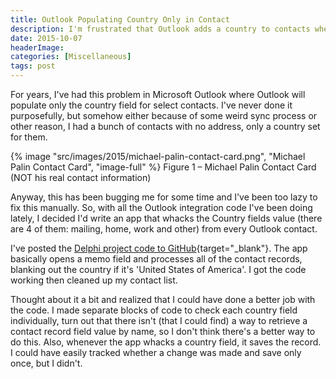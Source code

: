 ```yaml
---
title: Outlook Populating Country Only in Contact
description: I'm frustrated that Outlook adds a country to contacts when I didn't ask it to. So I created a utility to delete them en masse.
date: 2015-10-07
headerImage: 
categories: [Miscellaneous]
tags: post
---
```


For years, I've had this problem in Microsoft Outlook where Outlook will populate only the country field for select contacts. I've never done it purposefully, but somehow either because of some weird sync process or other reason, I had a bunch of contacts with no address, only a country set for them.

{% image "src/images/2015/michael-palin-contact-card.png", "Michael Palin Contact Card", "image-full" %}
Figure 1 – Michael Palin Contact Card (NOT his real contact information)

Anyway, this has been bugging me for some time and I've been too lazy to fix this manually. So, with all the Outlook integration code I've been doing lately, I decided I'd write an app that whacks the Country fields value (there are 4 of them: mailing, home, work and other) from every Outlook contact.

I've posted the [Delphi project code to GitHub](https://github.com/johnwargo/Outlook-Kill-Country-Delphi){target="_blank"}. The app basically opens a memo field and processes all of the contact records, blanking out the country if it's 'United States of America'. I got the code working then cleaned up my contact list.

Thought about it a bit and realized that I could have done a better job with the code. I made separate blocks of code to check each country field individually, turn out that there isn't (that I could find) a way to retrieve a contact record field value by name, so I don't think there's a better way to do this. Also, whenever the app whacks a country field, it saves the record. I could have easily tracked whether a change was made and save only once, but I didn't.